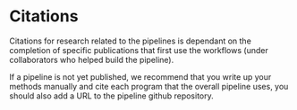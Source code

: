 # Citations 

Citations for research related to the pipelines is dependant on the completion of specific publications that first use the workflows (under collaborators who helped build the pipeline). 

If a pipeline is not yet published, we recommend that you write up your methods manually and cite each program that the overall pipeline uses, you should also add a URL to the pipeline github repository.

